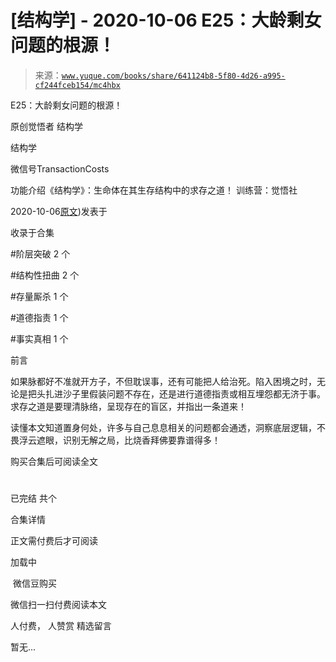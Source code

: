 # [结构学] - 2020-10-06 E25：大龄剩女问题的根源！

> 来源：[`www.yuque.com/books/share/641124b8-5f80-4d26-a995-cf244fceb154/mc4hbx`](https://www.yuque.com/books/share/641124b8-5f80-4d26-a995-cf244fceb154/mc4hbx)



E25：大龄剩女问题的根源！ 

原创觉悟者 结构学 

结构学 

微信号TransactionCosts 

功能介绍《结构学》：生命体在其生存结构中的求存之道！ 训练营：觉悟社 

2020-10-06[原文](https://mp.weixin.qq.com/s?__biz=MzIzMDYwOTM0Mg==&mid=2247484587&idx=1&sn=3335cb9dd973ae9f9c9279a0388bbe33&chksm=e8b19c7adfc6156c752a5edad793fc1d8db424d6b609ce62f26f78537b3b41e83ea47aca2929#rd))发表于 

收录于合集 

#阶层突破 2 个 

#结构性扭曲 2 个 

#存量厮杀 1 个 

#道德指责 1 个 

#事实真相 1 个 

前言 

如果脉都好不准就开方子，不但耽误事，还有可能把人给治死。陷入困境之时，无论是把头扎进沙子里假装问题不存在，还是进行道德指责或相互埋怨都无济于事。求存之道是要理清脉络，呈现存在的盲区，并指出一条道来！ 

读懂本文知道置身何处，许多与自己息息相关的问题都会通透，洞察底层逻辑，不畏浮云遮眼，识别无解之局，比烧香拜佛要靠谱得多！ 

购买合集后可阅读全文 

# 

已完结 共个 

合集详情 

正文需付费后才可阅读 

加载中 

 微信豆购买 

微信扫一扫付费阅读本文 

人付费， 人赞赏 <ne-h3 id="gKMAD" data-lake-id="gKMAD"><ne-heading-ext><ne-heading-anchor></ne-heading-anchor><ne-heading-fold></ne-heading-fold></ne-heading-ext><ne-heading-content>精选留言</ne-heading-content></ne-h3> 

暂无...